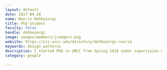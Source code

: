 ```yaml
---
layout: default
date: 2017-04-28
name: Nasrin Dehbozorgi
title: PhD Student
faculty: false
handle: dehbozorgi
image: images/members/jrodgers.png
website: https://cci.uncc.edu/directory/dehbozorgi-nasrin
keywords: design patterns  
description: I started PhD in UNCC from Spring 2016 under supervision of <a href="http://maryloumaher.net">Dr. Mary Lou Maher</a>
category: people

---
```

